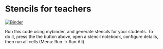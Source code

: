 # Stencils for teachers

[![Binder](https://mybinder.org/badge_logo.svg)](https://mybinder.org/v2/gh/consideratio/stencils/HEAD?filepath=deriv-antideriv.ipynb)

Run this code using mybinder, and generate stencils for your students. To do it, press the the button above, open a stencil notebook, configure details, then run all cells (Menu: Run -> Run All).

